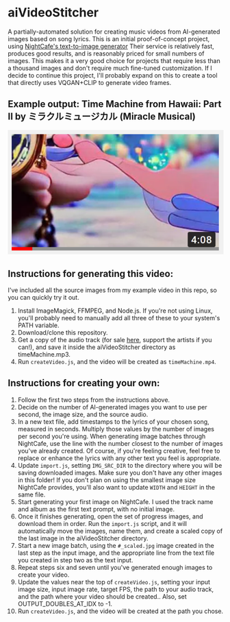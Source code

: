 # aiVideoStitcher

 A partially-automated solution for creating music videos from AI-generated images based on song lyrics.  This is an initial proof-of-concept project, using [NightCafe's text-to-image generator](https://creator.nightcafe.studio/create/text-to-image)
Their service is relatively fast, produces good results, and is reasonably priced for small numbers of images. This makes it a very good choice for projects that require less than a thousand images and don't require much fine-tuned customization. If I decide to continue this project, I'll probably expand on this to create a tool that directly uses VQGAN+CLIP to generate video frames.

## Example output: Time Machine from Hawaii: Part II by ミラクルミュージカル \(Miracle Musical\)
[![Time Machine - Hawaii: Part II - ミラクルミュージカル (Miracle Musical)](./screenshot.png)](https://www.youtube.com/watch?v=Bl_2x3qKwiU)


## Instructions for generating this video:
I've included all the source images from my example video in this repo, so you can quickly try it out.
1. Install ImageMagick, FFMPEG, and Node.js. If you're not using Linux, you'll probably need to manually add all three of these to your system's PATH variable.
2. Download/clone this repository.
3. Get a copy of the audio track \(for sale [here](https://miraclemusical.bandcamp.com/album/hawaii-part-ii), support the artists if you can!\), and save it inside the aiVideoStitcher directory as timeMachine.mp3.
4. Run `createVideo.js`, and the video will be created as `timeMachine.mp4`.

## Instructions for creating your own:
1. Follow the first two steps from the instructions above.
2. Decide on the number of AI-generated images you want to use per second, the image size, and the source audio.
3. In a new text file, add timestamps to the lyrics of your chosen song, measured in seconds. Multiply those values by the number of images per second you're using. When generating image batches through NightCafe, use the line with the number closest to the number of images you've already created. Of course, if you're feeling creative, feel free to replace or enhance the lyrics with any other text you feel is appropriate.
4. Update `import.js`, setting `IMG_SRC_DIR` to the directory where you will be saving downloaded images.  Make sure you don't have any other images in this folder! If you don't plan on using the smallest image size NightCafe provides, you'll also want to update `WIDTH` and `HEIGHT` in the same file.
5. Start generating your first image on NightCafe. I used the track name and album as the first text prompt, with no initial image.
6. Once it finishes generating, open the set of progress images, and download them in order. Run the `import.js` script, and it will automatically move the images, name them, and create a scaled copy of the last image in the aiVideoStitcher directory.
7. Start a new image batch, using the `#_scaled.jpg` image created in the last step as the input image, and the appropriate line from the text file you created in step two as the text input.
8. Repeat steps six and seven until you've generated enough images to create your video.
9. Update the values near the top of `createVideo.js`, setting your input image size, input image rate, target FPS, the path to your audio track, and the path where your video should be created.. Also, set OUTPUT_DOUBLES_AT_IDX to -1.
10. Run `createVideo.js`, and the video will be created at the path you chose.

